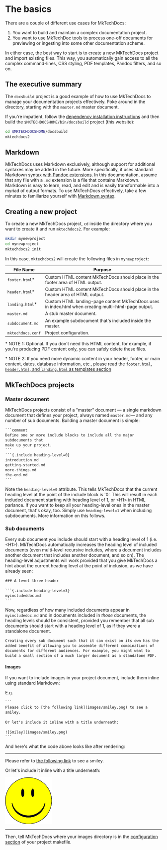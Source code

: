 # The basics

There are a couple of different use cases for MkTechDocs:

1. You want to build and maintain a complex documentation project.
2. You want to use MkTechDoc tools to process one-off documents for previewing or ingesting into some other documentation scheme.

In either case, the best way to start is to create a new MkTechDocs project and import existing files. This way, you automatically gain access to all the complex command-lines, CSS styling, PDF templates, Pandoc filters, and so on.

## The executive summary

The `docsbuild` project is a good example of how to use MkTechDocs to manage your documentation projects effectively. Poke around in the directory, starting with the `master.md` master document.

If you're impatient, follow the [dependency installation instructions](#setting-up-your-environment) and then build the `$MKTECHDOCSHOME/bin/docsbuild` project (this website):

```bash
cd $MKTECHDOCSHOME/docsbuild
mktechdocs2
```

## Markdown

MkTechDocs uses Markdown exclusively, although support for additional syntaxes may be added in the future. More specifically, it uses standard Markdown syntax [with Pandoc extensions](http://pandoc.org/MANUAL.html#pandocs-markdown). In this documentation, assume that any file with a `.md` extension is a file that contains Markdown. Markdown is easy to learn, read, and edit and is easily transformable into a myriad of output formats. To use MkTechDocs effectively, take a few minutes to familiarize yourself with [Markdown syntax](https://daringfireball.net/projects/markdown/syntax).

## Creating a new project

To create a new MkTechDocs project, `cd` inside the directory where you want to create it and run `mktechdocs2`. For example:

```bash
mkdir mynewproject
cd mynewproject
mktechdocs2 init
```

In this case, `mktechdocs2` will create the following files in `mynewproject`:

| File Name       | Purpose                                                                 |
|-----------------|-------------------------------------------------------------------------|
|`footer.html`\*|Custom HTML content MkTechDocs should place in the footer area of HTML output.|
|`header.html`\*|Custom HTML content MkTechDocs should place in the header area of HTML output.|
|`landing.html`\*|Custom HTML landing-page content MkTechDocs uses in index.html when creating multi-html-page output.|
|`master.md`|A stub master document.|
|`subdocument.md`|An example subdocument that's included inside the master.|
|`mktechdocs.conf`|Project configuration.|

\* NOTE 1: Optional. If you don't need this HTML content, for example, if you're producing PDF content only, you can safely delete these files.

\* NOTE 2: If you need more dynamic content in your header, footer, or main content, dates, database information, etc., please read the [`footer.html`, `header.html`, and `landing.html` as templates section](templates.html#footer.html-header.html-and-landing.html-as-templates)

## MkTechDocs projects

### Master document

MkTechDocs projects consist of a "master" document &mdash; a single markdown document that defines your project, always named `master.md`&mdash; and any number of sub documents. Building a master document is simple:

    ```comment
    Define one or more include blocks to include all the major subdocuments that
    make up your project.
    ```
    ```{.include heading-level=0}
    introduction.md
    getting-started.md
    more-things.md
    the-end.md
    ```

Note the `heading-level=0` attribute. This tells MkTechDocs that the current heading level at the point of the include block is '0'. This will result in each included document starting with heading level of 1, or &lt;H1&gt; in HTML parlance. If you want to keep all your heading-level ones in the master document, that's okay, too. Simply use `heading-level=1` when including subdocuments. More information on this follows.

### Sub documents

Every sub document you include should start with a heading level of 1 (i.e. &lt;H1&gt;). MkTechDocs automatically increases the heading level of included documents (even multi-level recursive includes, where a document includes another document that includes another document, and so on). The heading-level adjustments will work provided that you give MkTechDocs a hint about the current heading level at the point of inclusion, as we have already seen:

    ### A level three header
    
    ```{.include heading-level=3}
    myincludeddoc.md
    ```

Now, regardless of how many included documents appear in `myincludedoc.md` and in documents included in *those* documents, the heading levels should be consistent, provided you remember that all sub documents should start with a heading level of 1, as if they were a standalone document.

```tip
Creating every sub document such that it can exist on its own has the added benefit of allowing you to assemble different combinations of documents for different audiences. For example, you might want to build a small section of a much larger document as a standalone PDF.
```

#### Images

If you want to include images in your project document, include them inline using standard Markdown:

E.g.

    ```
    Please click to [the following link](images/smiley.png) to see a smiley.
        
    Or let's include it inline with a title underneath:
     
    ![Smiley](images/smiley.png)
    ```

And here's what the code above looks like after rendering:

<hr />

Please refer to [the following link](images/smiley.png) to see a smiley.

Or let's include it inline with a title underneath:

![Smiley](images/smiley.png)

<hr />


Then, tell MkTechDocs where your images directory is in the [configuration section](configuration-options.html#simple-configuration) of your project makefile.

